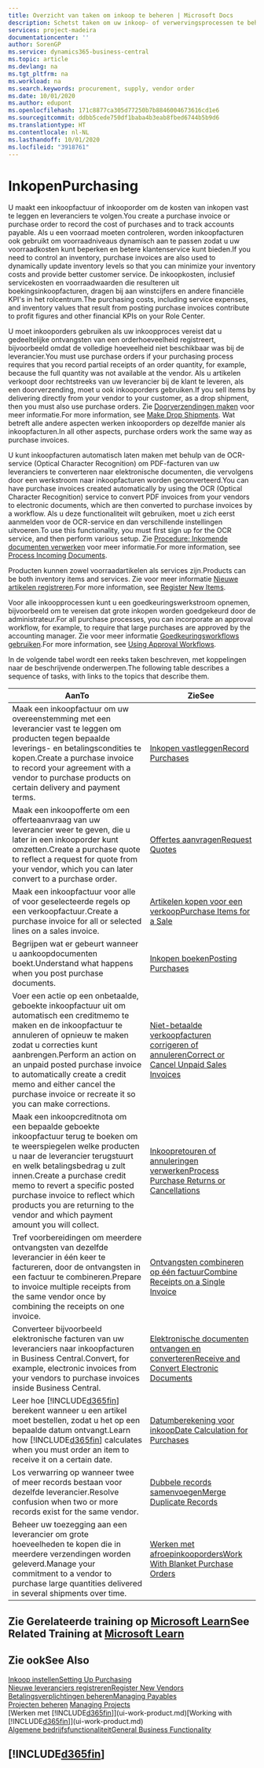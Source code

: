 ```yaml
---
title: Overzicht van taken om inkoop te beheren | Microsoft Docs
description: Schetst taken om uw inkoop- of verwervingsprocessen te beheren, onder andere hoe inkoopfacturen en inkooporders werken.
services: project-madeira
documentationcenter: ''
author: SorenGP
ms.service: dynamics365-business-central
ms.topic: article
ms.devlang: na
ms.tgt_pltfrm: na
ms.workload: na
ms.search.keywords: procurement, supply, vendor order
ms.date: 10/01/2020
ms.author: edupont
ms.openlocfilehash: 171c8877ca305d77250b7b8846004673616cd1e6
ms.sourcegitcommit: ddbb5cede750df1baba4b3eab8fbed6744b5b9d6
ms.translationtype: HT
ms.contentlocale: nl-NL
ms.lasthandoff: 10/01/2020
ms.locfileid: "3918761"
---
```

# <a name="purchasing"></a><span data-ttu-id="c4f6a-103">Inkopen</span><span class="sxs-lookup"><span data-stu-id="c4f6a-103">Purchasing</span></span>
<span data-ttu-id="c4f6a-104">U maakt een inkoopfactuur of inkooporder om de kosten van inkopen vast te leggen en leveranciers te volgen.</span><span class="sxs-lookup"><span data-stu-id="c4f6a-104">You create a purchase invoice or purchase order to record the cost of purchases and to track accounts payable.</span></span> <span data-ttu-id="c4f6a-105">Als u een voorraad moeten controleren, worden inkoopfacturen ook gebruikt om voorraadniveaus dynamisch aan te passen zodat u uw voorraadkosten kunt beperken en betere klantenservice kunt bieden.</span><span class="sxs-lookup"><span data-stu-id="c4f6a-105">If you need to control an inventory, purchase invoices are also used to dynamically update inventory levels so that you can minimize your inventory costs and provide better customer service.</span></span> <span data-ttu-id="c4f6a-106">De inkoopkosten, inclusief servicekosten en voorraadwaarden die resulteren uit boekingsinkoopfacturen, dragen bij aan winstcijfers en andere financiële KPI's in het rolcentrum.</span><span class="sxs-lookup"><span data-stu-id="c4f6a-106">The purchasing costs, including service expenses, and inventory values that result from posting purchase invoices contribute to profit figures and other financial KPIs on your Role Center.</span></span>

<span data-ttu-id="c4f6a-107">U moet inkooporders gebruiken als uw inkoopproces vereist dat u gedeeltelijke ontvangsten van een orderhoeveelheid registreert, bijvoorbeeld omdat de volledige hoeveelheid niet beschikbaar was bij de leverancier.</span><span class="sxs-lookup"><span data-stu-id="c4f6a-107">You must use purchase orders if your purchasing process requires that you record partial receipts of an order quantity, for example, because the full quantity was not available at the vendor.</span></span> <span data-ttu-id="c4f6a-108">Als u artikelen verkoopt door rechtstreeks van uw leverancier bij de klant te leveren, als een doorverzending, moet u ook inkooporders gebruiken.</span><span class="sxs-lookup"><span data-stu-id="c4f6a-108">If you sell items by delivering directly from your vendor to your customer, as a drop shipment, then you must also use purchase orders.</span></span> <span data-ttu-id="c4f6a-109">Zie [Doorverzendingen maken](sales-how-drop-shipment.md) voor meer informatie.</span><span class="sxs-lookup"><span data-stu-id="c4f6a-109">For more information, see [Make Drop Shipments](sales-how-drop-shipment.md).</span></span> <span data-ttu-id="c4f6a-110">Wat betreft alle andere aspecten werken inkooporders op dezelfde manier als inkoopfacturen.</span><span class="sxs-lookup"><span data-stu-id="c4f6a-110">In all other aspects, purchase orders work the same way as purchase invoices.</span></span>

<span data-ttu-id="c4f6a-111">U kunt inkoopfacturen automatisch laten maken met behulp van de OCR-service (Optical Character Recognition) om PDF-facturen van uw leveranciers te converteren naar elektronische documenten, die vervolgens door een werkstroom naar inkoopfacturen worden geconverteerd.</span><span class="sxs-lookup"><span data-stu-id="c4f6a-111">You can have purchase invoices created automatically by using the OCR (Optical Character Recognition) service to convert PDF invoices from your vendors to electronic documents, which are then converted to purchase invoices by a workflow.</span></span> <span data-ttu-id="c4f6a-112">Als u deze functionaliteit wilt gebruiken, moet u zich eerst aanmelden voor de OCR-service en dan verschillende instellingen uitvoeren.</span><span class="sxs-lookup"><span data-stu-id="c4f6a-112">To use this functionality, you must first sign up for the OCR service, and then perform various setup.</span></span> <span data-ttu-id="c4f6a-113">Zie [Procedure: Inkomende documenten verwerken](across-process-income-documents.md) voor meer informatie.</span><span class="sxs-lookup"><span data-stu-id="c4f6a-113">For more information, see [Process Incoming Documents](across-process-income-documents.md).</span></span>      

<span data-ttu-id="c4f6a-114">Producten kunnen zowel voorraadartikelen als services zijn.</span><span class="sxs-lookup"><span data-stu-id="c4f6a-114">Products can be both inventory items and services.</span></span> <span data-ttu-id="c4f6a-115">Zie voor meer informatie [Nieuwe artikelen registreren](inventory-how-register-new-items.md).</span><span class="sxs-lookup"><span data-stu-id="c4f6a-115">For more information, see [Register New Items](inventory-how-register-new-items.md).</span></span>

<span data-ttu-id="c4f6a-116">Voor alle inkoopprocessen kunt u een goedkeuringswerkstroom opnemen, bijvoorbeeld om te vereisen dat grote inkopen worden goedgekeurd door de administrateur.</span><span class="sxs-lookup"><span data-stu-id="c4f6a-116">For all purchase processes, you can incorporate an approval workflow, for example, to require that large purchases are approved by the accounting manager.</span></span> <span data-ttu-id="c4f6a-117">Zie voor meer informatie [Goedkeuringsworkflows gebruiken](across-how-use-approval-workflows.md).</span><span class="sxs-lookup"><span data-stu-id="c4f6a-117">For more information, see [Using Approval Workflows](across-how-use-approval-workflows.md).</span></span>

<span data-ttu-id="c4f6a-118">In de volgende tabel wordt een reeks taken beschreven, met koppelingen naar de beschrijvende onderwerpen.</span><span class="sxs-lookup"><span data-stu-id="c4f6a-118">The following table describes a sequence of tasks, with links to the topics that describe them.</span></span>

| <span data-ttu-id="c4f6a-119">Aan</span><span class="sxs-lookup"><span data-stu-id="c4f6a-119">To</span></span> | <span data-ttu-id="c4f6a-120">Zie</span><span class="sxs-lookup"><span data-stu-id="c4f6a-120">See</span></span> |
| --- | --- |
| <span data-ttu-id="c4f6a-121">Maak een inkoopfactuur om uw overeenstemming met een leverancier vast te leggen om producten tegen bepaalde leverings- en betalingscondities te kopen.</span><span class="sxs-lookup"><span data-stu-id="c4f6a-121">Create a purchase invoice to record your agreement with a vendor to purchase products on certain delivery and payment terms.</span></span> |[<span data-ttu-id="c4f6a-122">Inkopen vastleggen</span><span class="sxs-lookup"><span data-stu-id="c4f6a-122">Record Purchases</span></span>](purchasing-how-record-purchases.md) |
|<span data-ttu-id="c4f6a-123">Maak een inkoopofferte om een offerteaanvraag van uw leverancier weer te geven, die u later in een inkooporder kunt omzetten.</span><span class="sxs-lookup"><span data-stu-id="c4f6a-123">Create a purchase quote to reflect a request for quote from your vendor, which you can later convert to a purchase order.</span></span>|[<span data-ttu-id="c4f6a-124">Offertes aanvragen</span><span class="sxs-lookup"><span data-stu-id="c4f6a-124">Request Quotes</span></span>](purchasing-how-request-quotes.md)|
| <span data-ttu-id="c4f6a-125">Maak een inkoopfactuur voor alle of voor geselecteerde regels op een verkoopfactuur.</span><span class="sxs-lookup"><span data-stu-id="c4f6a-125">Create a purchase invoice for all or selected lines on a sales invoice.</span></span> |[<span data-ttu-id="c4f6a-126">Artikelen kopen voor een verkoop</span><span class="sxs-lookup"><span data-stu-id="c4f6a-126">Purchase Items for a Sale</span></span>](purchasing-how-purchase-products-sale.md) |
|<span data-ttu-id="c4f6a-127">Begrijpen wat er gebeurt wanneer u aankoopdocumenten boekt.</span><span class="sxs-lookup"><span data-stu-id="c4f6a-127">Understand what happens when you post purchase documents.</span></span>|[<span data-ttu-id="c4f6a-128">Inkopen boeken</span><span class="sxs-lookup"><span data-stu-id="c4f6a-128">Posting Purchases</span></span>](ui-post-purchases.md)|
| <span data-ttu-id="c4f6a-129">Voer een actie op een onbetaalde, geboekte inkoopfactuur uit om automatisch een creditmemo te maken en de inkoopfactuur te annuleren of opnieuw te maken zodat u correcties kunt aanbrengen.</span><span class="sxs-lookup"><span data-stu-id="c4f6a-129">Perform an action on an unpaid posted purchase invoice to automatically create a credit memo and either cancel the purchase invoice or recreate it so you can make corrections.</span></span> |[<span data-ttu-id="c4f6a-130">Niet-betaalde verkoopfacturen corrigeren of annuleren</span><span class="sxs-lookup"><span data-stu-id="c4f6a-130">Correct or Cancel Unpaid Sales Invoices</span></span>](purchasing-how-correct-cancel-unpaid-purchase-invoices.md) |
| <span data-ttu-id="c4f6a-131">Maak een inkoopcreditnota om een bepaalde geboekte inkoopfactuur terug te boeken om te weerspiegelen welke producten u naar de leverancier terugstuurt en welk betalingsbedrag u zult innen.</span><span class="sxs-lookup"><span data-stu-id="c4f6a-131">Create a purchase credit memo to revert a specific posted purchase invoice to reflect which products you are returning to the vendor and which payment amount you will collect.</span></span> |[<span data-ttu-id="c4f6a-132">Inkoopretouren of annuleringen verwerken</span><span class="sxs-lookup"><span data-stu-id="c4f6a-132">Process Purchase Returns or Cancellations</span></span>](purchasing-how-register-new-vendors.md) |
|<span data-ttu-id="c4f6a-133">Tref voorbereidingen om meerdere ontvangsten van dezelfde leverancier in één keer te factureren, door de ontvangsten in een factuur te combineren.</span><span class="sxs-lookup"><span data-stu-id="c4f6a-133">Prepare to invoice multiple receipts from the same vendor once by combining the receipts on one invoice.</span></span>|[<span data-ttu-id="c4f6a-134">Ontvangsten combineren op één factuur</span><span class="sxs-lookup"><span data-stu-id="c4f6a-134">Combine Receipts on a Single Invoice</span></span>](purchasing-how-to-combine-receipts.md)|
|<span data-ttu-id="c4f6a-135">Converteer bijvoorbeeld elektronische facturen van uw leveranciers naar inkoopfacturen in Business Central.</span><span class="sxs-lookup"><span data-stu-id="c4f6a-135">Convert, for example, electronic invoices from your vendors to purchase invoices inside Business Central.</span></span>|[<span data-ttu-id="c4f6a-136">Elektronische documenten ontvangen en converteren</span><span class="sxs-lookup"><span data-stu-id="c4f6a-136">Receive and Convert Electronic Documents</span></span>](purchasing-how-to-receive-and-convert-electronic-documents.md)|
| <span data-ttu-id="c4f6a-137">Leer hoe [!INCLUDE[d365fin](includes/d365fin_md.md)] berekent wanneer u een artikel moet bestellen, zodat u het op een bepaalde datum ontvangt.</span><span class="sxs-lookup"><span data-stu-id="c4f6a-137">Learn how [!INCLUDE[d365fin](includes/d365fin_md.md)] calculates when you must order an item to receive it on a certain date.</span></span>|[<span data-ttu-id="c4f6a-138">Datumberekening voor inkoop</span><span class="sxs-lookup"><span data-stu-id="c4f6a-138">Date Calculation for Purchases</span></span>](purchasing-date-calculation-for-purchases.md)|
|<span data-ttu-id="c4f6a-139">Los verwarring op wanneer twee of meer records bestaan voor dezelfde leverancier.</span><span class="sxs-lookup"><span data-stu-id="c4f6a-139">Resolve confusion when two or more records exist for the same vendor.</span></span>|[<span data-ttu-id="c4f6a-140">Dubbele records samenvoegen</span><span class="sxs-lookup"><span data-stu-id="c4f6a-140">Merge Duplicate Records</span></span>](sales-how-merge-duplicate-records.md)|
|<span data-ttu-id="c4f6a-141">Beheer uw toezegging aan een leverancier om grote hoeveelheden te kopen die in meerdere verzendingen worden geleverd.</span><span class="sxs-lookup"><span data-stu-id="c4f6a-141">Manage your commitment to a vendor to purchase large quantities delivered in several shipments over time.</span></span>|[<span data-ttu-id="c4f6a-142">Werken met afroepinkooporders</span><span class="sxs-lookup"><span data-stu-id="c4f6a-142">Work With Blanket Purchase Orders</span></span>](sales-how-to-create-blanket-sales-orders.md)|

## <a name="see-related-training-at-microsoft-learn"></a><span data-ttu-id="c4f6a-143">Zie Gerelateerde training op [Microsoft Learn](/learn/paths/purchase-items-services-dynamics-365-business-central/)</span><span class="sxs-lookup"><span data-stu-id="c4f6a-143">See Related Training at [Microsoft Learn](/learn/paths/purchase-items-services-dynamics-365-business-central/)</span></span>

## <a name="see-also"></a><span data-ttu-id="c4f6a-144">Zie ook</span><span class="sxs-lookup"><span data-stu-id="c4f6a-144">See Also</span></span>
[<span data-ttu-id="c4f6a-145">Inkoop instellen</span><span class="sxs-lookup"><span data-stu-id="c4f6a-145">Setting Up Purchasing</span></span>](purchasing-setup-purchasing.md)  
[<span data-ttu-id="c4f6a-146">Nieuwe leveranciers registreren</span><span class="sxs-lookup"><span data-stu-id="c4f6a-146">Register New Vendors</span></span>](purchasing-how-register-new-vendors.md)  
[<span data-ttu-id="c4f6a-147">Betalingsverplichtingen beheren</span><span class="sxs-lookup"><span data-stu-id="c4f6a-147">Managing Payables</span></span>](payables-manage-payables.md)  
<span data-ttu-id="c4f6a-148">[Projecten beheren](projects-manage-projects.md)  </span><span class="sxs-lookup"><span data-stu-id="c4f6a-148">[Managing Projects](projects-manage-projects.md)  </span></span>  
<span data-ttu-id="c4f6a-149">[Werken met [!INCLUDE[d365fin](includes/d365fin_md.md)]](ui-work-product.md)</span><span class="sxs-lookup"><span data-stu-id="c4f6a-149">[Working with [!INCLUDE[d365fin](includes/d365fin_md.md)]](ui-work-product.md)</span></span>  
[<span data-ttu-id="c4f6a-150">Algemene bedrijfsfunctionaliteit</span><span class="sxs-lookup"><span data-stu-id="c4f6a-150">General Business Functionality</span></span>](ui-across-business-areas.md)

## [!INCLUDE[d365fin](includes/free_trial_md.md)]  
